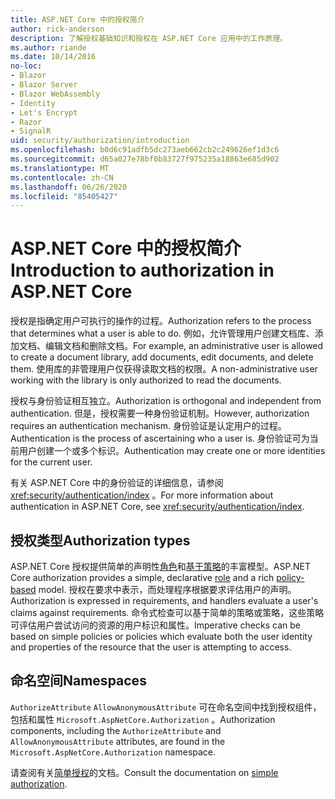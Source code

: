 ```yaml
---
title: ASP.NET Core 中的授权简介
author: rick-anderson
description: 了解授权基础知识和授权在 ASP.NET Core 应用中的工作原理。
ms.author: riande
ms.date: 10/14/2016
no-loc:
- Blazor
- Blazor Server
- Blazor WebAssembly
- Identity
- Let's Encrypt
- Razor
- SignalR
uid: security/authorization/introduction
ms.openlocfilehash: b0d6c91adfb5dc273aeb662cb2c249626ef1d3c6
ms.sourcegitcommit: d65a027e78bf0b83727f975235a18863e685d902
ms.translationtype: MT
ms.contentlocale: zh-CN
ms.lasthandoff: 06/26/2020
ms.locfileid: "85405427"
---
```

# <a name="introduction-to-authorization-in-aspnet-core"></a><span data-ttu-id="ef1df-103">ASP.NET Core 中的授权简介</span><span class="sxs-lookup"><span data-stu-id="ef1df-103">Introduction to authorization in ASP.NET Core</span></span>

<a name="security-authorization-introduction"></a>

<span data-ttu-id="ef1df-104">授权是指确定用户可执行的操作的过程。</span><span class="sxs-lookup"><span data-stu-id="ef1df-104">Authorization refers to the process that determines what a user is able to do.</span></span> <span data-ttu-id="ef1df-105">例如，允许管理用户创建文档库、添加文档、编辑文档和删除文档。</span><span class="sxs-lookup"><span data-stu-id="ef1df-105">For example, an administrative user is allowed to create a document library, add documents, edit documents, and delete them.</span></span> <span data-ttu-id="ef1df-106">使用库的非管理用户仅获得读取文档的权限。</span><span class="sxs-lookup"><span data-stu-id="ef1df-106">A non-administrative user working with the library is only authorized to read the documents.</span></span>

<span data-ttu-id="ef1df-107">授权与身份验证相互独立。</span><span class="sxs-lookup"><span data-stu-id="ef1df-107">Authorization is orthogonal and independent from authentication.</span></span> <span data-ttu-id="ef1df-108">但是，授权需要一种身份验证机制。</span><span class="sxs-lookup"><span data-stu-id="ef1df-108">However, authorization requires an authentication mechanism.</span></span> <span data-ttu-id="ef1df-109">身份验证是认定用户的过程。</span><span class="sxs-lookup"><span data-stu-id="ef1df-109">Authentication is the process of ascertaining who a user is.</span></span> <span data-ttu-id="ef1df-110">身份验证可为当前用户创建一个或多个标识。</span><span class="sxs-lookup"><span data-stu-id="ef1df-110">Authentication may create one or more identities for the current user.</span></span>

<span data-ttu-id="ef1df-111">有关 ASP.NET Core 中的身份验证的详细信息，请参阅 <xref:security/authentication/index> 。</span><span class="sxs-lookup"><span data-stu-id="ef1df-111">For more information about authentication in ASP.NET Core, see <xref:security/authentication/index>.</span></span>

## <a name="authorization-types"></a><span data-ttu-id="ef1df-112">授权类型</span><span class="sxs-lookup"><span data-stu-id="ef1df-112">Authorization types</span></span>

<span data-ttu-id="ef1df-113">ASP.NET Core 授权提供简单的声明性[角色](xref:security/authorization/roles)和[基于策略](xref:security/authorization/policies)的丰富模型。</span><span class="sxs-lookup"><span data-stu-id="ef1df-113">ASP.NET Core authorization provides a simple, declarative [role](xref:security/authorization/roles) and a rich [policy-based](xref:security/authorization/policies) model.</span></span> <span data-ttu-id="ef1df-114">授权在要求中表示，而处理程序根据要求评估用户的声明。</span><span class="sxs-lookup"><span data-stu-id="ef1df-114">Authorization is expressed in requirements, and handlers evaluate a user's claims against requirements.</span></span> <span data-ttu-id="ef1df-115">命令式检查可以基于简单的策略或策略，这些策略可评估用户尝试访问的资源的用户标识和属性。</span><span class="sxs-lookup"><span data-stu-id="ef1df-115">Imperative checks can be based on simple policies or policies which evaluate both the user identity and properties of the resource that the user is attempting to access.</span></span>

## <a name="namespaces"></a><span data-ttu-id="ef1df-116">命名空间</span><span class="sxs-lookup"><span data-stu-id="ef1df-116">Namespaces</span></span>

<span data-ttu-id="ef1df-117">`AuthorizeAttribute` `AllowAnonymousAttribute` 可在命名空间中找到授权组件，包括和属性 `Microsoft.AspNetCore.Authorization` 。</span><span class="sxs-lookup"><span data-stu-id="ef1df-117">Authorization components, including the `AuthorizeAttribute` and `AllowAnonymousAttribute` attributes, are found in the `Microsoft.AspNetCore.Authorization` namespace.</span></span>

<span data-ttu-id="ef1df-118">请查阅有关[简单授权](xref:security/authorization/simple)的文档。</span><span class="sxs-lookup"><span data-stu-id="ef1df-118">Consult the documentation on [simple authorization](xref:security/authorization/simple).</span></span>
